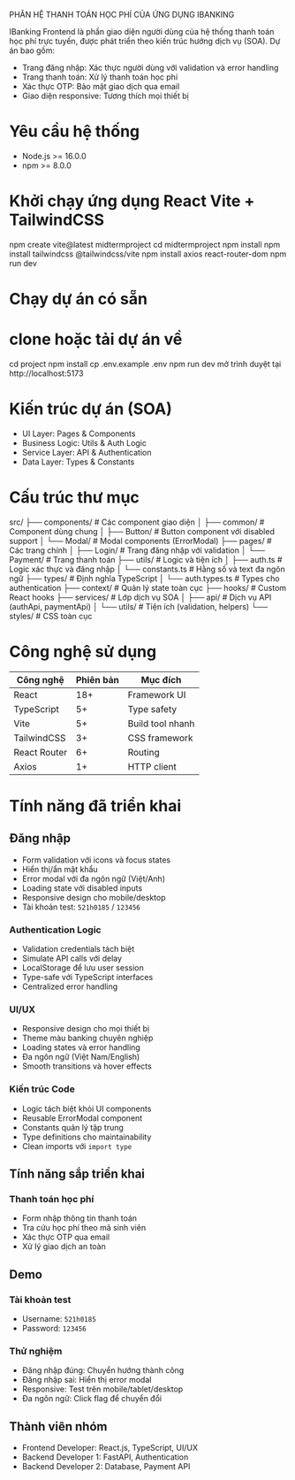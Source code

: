 PHÂN HỆ THANH TOÁN HỌC PHÍ CỦA ỨNG DỤNG IBANKING

IBanking Frontend là phần giao diện người dùng của hệ thống thanh toán học phí trực tuyến, được phát triển theo kiến trúc hướng dịch vụ (SOA). Dự án bao gồm:

- Trang đăng nhập: Xác thực người dùng với validation và error handling
- Trang thanh toán: Xử lý thanh toán học phí
- Xác thực OTP: Bảo mật giao dịch qua email
- Giao diện responsive: Tương thích mọi thiết bị

# Yêu cầu hệ thống

- Node.js >= 16.0.0
- npm >= 8.0.0

# Khởi chạy ứng dụng React Vite + TailwindCSS

npm create vite@latest midtermproject
cd midtermproject
npm install
npm install tailwindcss @tailwindcss/vite
npm install axios react-router-dom
npm run dev

# Chạy dự án có sẵn

# clone hoặc tải dự án về

cd project
npm install
cp .env.example .env
npm run dev
mở trình duyệt tại http://localhost:5173

# Kiến trúc dự án (SOA)

- UI Layer: Pages & Components
- Business Logic: Utils & Auth Logic
- Service Layer: API & Authentication
- Data Layer: Types & Constants

# Cấu trúc thư mục

src/
├── components/ # Các component giao diện
│ ├── common/ # Component dùng chung
│ ├── Button/ # Button component với disabled support
│ └── Modal/ # Modal components (ErrorModal)
├── pages/ # Các trang chính
│ ├── Login/ # Trang đăng nhập với validation
│ └── Payment/ # Trang thanh toán
├── utils/ # Logic và tiện ích
│ ├── auth.ts # Logic xác thực và đăng nhập
│ └── constants.ts # Hằng số và text đa ngôn ngữ
├── types/ # Định nghĩa TypeScript
│ └── auth.types.ts # Types cho authentication
├── context/ # Quản lý state toàn cục
├── hooks/ # Custom React hooks
├── services/ # Lớp dịch vụ SOA
│ ├── api/ # Dịch vụ API (authApi, paymentApi)
│ └── utils/ # Tiện ích (validation, helpers)
└── styles/ # CSS toàn cục

# Công nghệ sử dụng

| Công nghệ    | Phiên bản | Mục đích         |
| ------------ | --------- | ---------------- |
| React        | 18+       | Framework UI     |
| TypeScript   | 5+        | Type safety      |
| Vite         | 5+        | Build tool nhanh |
| TailwindCSS  | 3+        | CSS framework    |
| React Router | 6+        | Routing          |
| Axios        | 1+        | HTTP client      |

# Tính năng đã triển khai

## Đăng nhập

- Form validation với icons và focus states
- Hiển thị/ẩn mật khẩu
- Error modal với đa ngôn ngữ (Việt/Anh)
- Loading state với disabled inputs
- Responsive design cho mobile/desktop
- Tài khoản test: `521h0185` / `123456`

### Authentication Logic

- Validation credentials tách biệt
- Simulate API calls với delay
- LocalStorage để lưu user session
- Type-safe với TypeScript interfaces
- Centralized error handling

### UI/UX

- Responsive design cho mọi thiết bị
- Theme màu banking chuyên nghiệp
- Loading states và error handling
- Đa ngôn ngữ (Việt Nam/English)
- Smooth transitions và hover effects

### Kiến trúc Code

- Logic tách biệt khỏi UI components
- Reusable ErrorModal component
- Constants quản lý tập trung
- Type definitions cho maintainability
- Clean imports với `import type`

## Tính năng sắp triển khai

### Thanh toán học phí

- Form nhập thông tin thanh toán
- Tra cứu học phí theo mã sinh viên
- Xác thực OTP qua email
- Xử lý giao dịch an toàn

## Demo

### Tài khoản test

- Username: `521h0185`
- Password: `123456`

### Thử nghiệm

- Đăng nhập đúng: Chuyển hướng thành công
- Đăng nhập sai: Hiển thị error modal
- Responsive: Test trên mobile/tablet/desktop
- Đa ngôn ngữ: Click flag để chuyển đổi

## Thành viên nhóm

- Frontend Developer: React.js, TypeScript, UI/UX
- Backend Developer 1: FastAPI, Authentication
- Backend Developer 2: Database, Payment API
